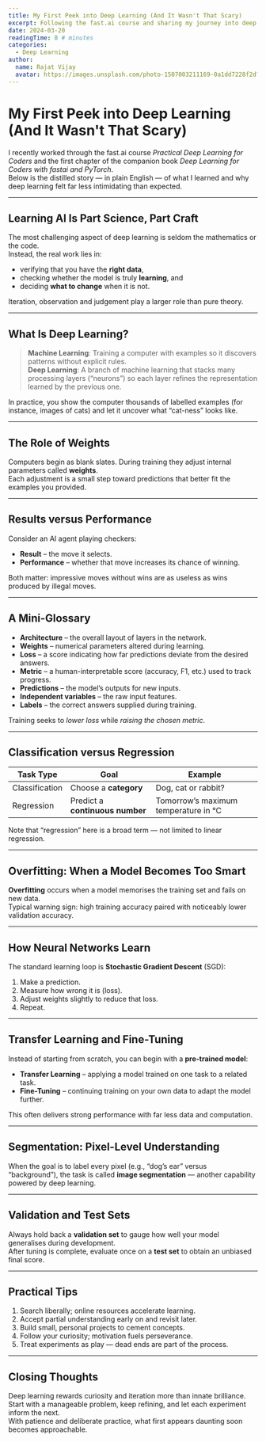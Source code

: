 ```yaml
---
title: My First Peek into Deep Learning (And It Wasn't That Scary)
excerpt: Following the fast.ai course and sharing my journey into deep learning in plain English — from neural networks to avoiding overfitting.
date: 2024-03-20
readingTime: 8 # minutes
categories:
  - Deep Learning
author:
  name: Rajat Vijay
  avatar: https://images.unsplash.com/photo-1507003211169-0a1dd7228f2d?w=150&h=150&fit=crop&crop=face
---
```


# My First Peek into Deep Learning (And It Wasn't That Scary)

I recently worked through the fast.ai course _Practical Deep Learning for Coders_ and the first chapter of the companion book _Deep Learning for Coders with fastai and PyTorch_.  
Below is the distilled story — in plain English — of what I learned and why deep learning felt far less intimidating than expected.

---

## Learning AI Is Part Science, Part Craft

The most challenging aspect of deep learning is seldom the mathematics or the code.  
Instead, the real work lies in:

- verifying that you have the **right data**,
- checking whether the model is truly **learning**, and
- deciding **what to change** when it is not.

Iteration, observation and judgement play a larger role than pure theory.

---

## What Is Deep Learning?

> **Machine Learning**: Training a computer with examples so it discovers patterns without explicit rules.  
> **Deep Learning**: A branch of machine learning that stacks many processing layers (“neurons”) so each layer refines the representation learned by the previous one.

In practice, you show the computer thousands of labelled examples (for instance, images of cats) and let it uncover what “cat-ness” looks like.

---

## The Role of Weights

Computers begin as blank slates. During training they adjust internal parameters called **weights**.  
Each adjustment is a small step toward predictions that better fit the examples you provided.

---

## Results versus Performance

Consider an AI agent playing checkers:

- **Result** – the move it selects.
- **Performance** – whether that move increases its chance of winning.

Both matter: impressive moves without wins are as useless as wins produced by illegal moves.

---

## A Mini-Glossary

- **Architecture** – the overall layout of layers in the network.
- **Weights** – numerical parameters altered during learning.
- **Loss** – a score indicating how far predictions deviate from the desired answers.
- **Metric** – a human-interpretable score (accuracy, F1, etc.) used to track progress.
- **Predictions** – the model’s outputs for new inputs.
- **Independent variables** – the raw input features.
- **Labels** – the correct answers supplied during training.

Training seeks to _lower loss_ while _raising the chosen metric_.

---

## Classification versus Regression

| Task Type      | Goal                            | Example                              |
| -------------- | ------------------------------- | ------------------------------------ |
| Classification | Choose a **category**           | Dog, cat or rabbit?                  |
| Regression     | Predict a **continuous number** | Tomorrow’s maximum temperature in °C |

Note that “regression” here is a broad term — not limited to linear regression.

---

## Overfitting: When a Model Becomes Too Smart

**Overfitting** occurs when a model memorises the training set and fails on new data.  
Typical warning sign: high training accuracy paired with noticeably lower validation accuracy.

---

## How Neural Networks Learn

The standard learning loop is **Stochastic Gradient Descent** (SGD):

1. Make a prediction.
2. Measure how wrong it is (loss).
3. Adjust weights slightly to reduce that loss.
4. Repeat.

---

## Transfer Learning and Fine-Tuning

Instead of starting from scratch, you can begin with a **pre-trained model**:

- **Transfer Learning** – applying a model trained on one task to a related task.
- **Fine-Tuning** – continuing training on your own data to adapt the model further.

This often delivers strong performance with far less data and computation.

---

## Segmentation: Pixel-Level Understanding

When the goal is to label every pixel (e.g., “dog’s ear” versus “background”), the task is called **image segmentation** — another capability powered by deep learning.

---

## Validation and Test Sets

Always hold back a **validation set** to gauge how well your model generalises during development.  
After tuning is complete, evaluate once on a **test set** to obtain an unbiased final score.

---

## Practical Tips

1. Search liberally; online resources accelerate learning.
2. Accept partial understanding early on and revisit later.
3. Build small, personal projects to cement concepts.
4. Follow your curiosity; motivation fuels perseverance.
5. Treat experiments as play — dead ends are part of the process.

---

## Closing Thoughts

Deep learning rewards curiosity and iteration more than innate brilliance.  
Start with a manageable problem, keep refining, and let each experiment inform the next.  
With patience and deliberate practice, what first appears daunting soon becomes approachable.
